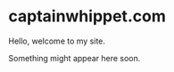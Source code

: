 captainwhippet.com
========================

Hello, welcome to my site.

Something might appear here soon.
